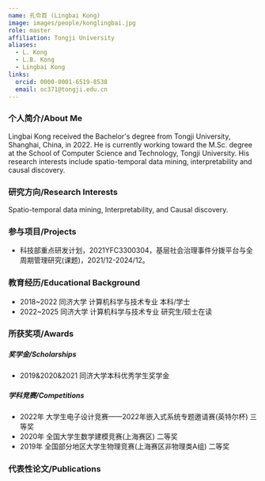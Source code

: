 ```yaml
---
name: 孔令百 (Lingbai Kong)
image: images/people/konglingbai.jpg
role: master
affiliation: Tongji University
aliases:
  - L. Kong
  - L.B. Kong
  - Lingbai Kong
links:
  orcid: 0000-0001-6519-8538
  email: oc371@tongji.edu.cn
---
```


### 个人简介/About Me
Lingbai Kong received the Bachelor's degree from Tongji University, Shanghai, China, in 2022.
He is currently working toward the M.Sc. degree at the School of Computer Science and Technology, Tongji University.
His research interests include spatio-temporal data mining, interpretability and causal discovery.

### 研究方向/Research Interests
Spatio-temporal data mining, Interpretability, and Causal discovery.

### 参与项目/Projects
- 科技部重点研发计划，2021YFC3300304，基层社会治理事件分拨平台与全周期管理研究(课题)，2021/12-2024/12。

### 教育经历/Educational Background
- 2018~2022 同济大学 计算机科学与技术专业 本科/学士
- 2022~2025 同济大学 计算机科学与技术专业 研究生/硕士在读

### 所获奖项/Awards

##### 奖学金/Scholarships
- 2019&2020&2021 同济大学本科优秀学生奖学金

##### 学科竞赛/Competitions
- 2022年 大学生电子设计竞赛——2022年嵌入式系统专题邀请赛(英特尔杯) 三等奖
- 2020年 全国大学生数学建模竞赛(上海赛区) 二等奖
- 2019年 全国部分地区大学生物理竞赛(上海赛区非物理类A组) 二等奖

### 代表性论文/Publications